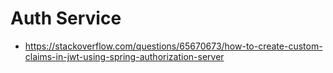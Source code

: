 # Auth Service

- https://stackoverflow.com/questions/65670673/how-to-create-custom-claims-in-jwt-using-spring-authorization-server

